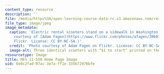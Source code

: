 ```yaml
---
content_type: resource
description: ''
file: /media/https%3A/open-learning-course-data-rc.s3.amazonaws.com/res-11-550-leveraging-urban-mobility-disruptions-to-create-better-cities-spring-2021/6e0c2fad07ac3e7aff1e335672976bfe_RES-11-550s21.jpg
file_type: image/jpeg
image_metadata:
  caption: 'Electric rental scooters stand on a sidewalk in Washington, DC. (Photo
    courtesy of [Adam Fagen](https://www.flickr.com/photos/afagen/39687106833) on
    Flickr. License: CC BY-NC-SA.)'
  credit: 'Photo courtesy of Adam Fagen on Flickr. License: CC BY-NC-SA'
  image-alt: Three identical scooters with "$1 to start" printed on them
resourcetype: Image
title: RES.11-550 Home Page Image
uid: 6e0c2fad-07ac-3e7a-ff1e-335672976bfe
---
```

